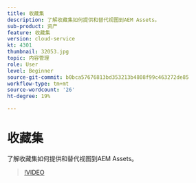 ```yaml
---
title: 收藏集
description: 了解收藏集如何提供和替代视图到AEM Assets。
sub-product: 资产
feature: 收藏集
version: cloud-service
kt: 4301
thumbnail: 32053.jpg
topic: 内容管理
role: User
level: Beginner
source-git-commit: b0bca57676813bd353213b4808f99c463272de85
workflow-type: tm+mt
source-wordcount: '26'
ht-degree: 19%

---
```



# 收藏集

了解收藏集如何提供和替代视图到AEM Assets。

>[!VIDEO](https://video.tv.adobe.com/v/32053/?quality=12&learn=on&hidetitle=true)